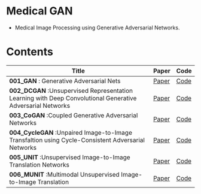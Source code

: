 # Medical GAN

* Medical Image Processing using Generative Adversarial Networks.

# Contents

| Title                                                        | Paper           | Code            |
| ------------------------------------------------------------ | --------------- | --------------- |
| **001_GAN** : Generative Adversarial Nets | [Paper](https://arxiv.org/abs/1406.2661) | [Code](code/001_GAN)     |
| **002_DCGAN** :Unsupervised Representation Learning with Deep Convolutional Generative Adversarial Networks | [Paper](https://arxiv.org/abs/1511.06434) |[Code](code/002_DCGAN)   |
| **003_CoGAN** :Coupled Generative Adversarial Networks| [Paper](https://arxiv.org/abs/1606.07536) | [Code](code/003_CoGAN)     |
| **004_CycleGAN** :Unpaired Image-to-Image Transfaltion using Cycle-Consistent Adversarial Networks| [Paper](https://arxiv.org/abs/1703.10593) |[Code](code/004_CycleGAN)   |
| **005_UNIT** :Unsupervised Image-to-Image Translation Networks| [Paper](https://arxiv.org/abs/1703.00848) |[Code](code/005_UNIT)   |
| **006_MUNIT** :Multimodal Unsupervised Image-to-Image Translation| [Paper](https://arxiv.org/abs/1804.04732) |[Code](code/006_MUNIT)   |
